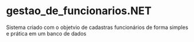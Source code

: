 # gestao_de_funcionarios.NET
 Sistema criado com o objetvio de cadastras funcionários de forma simples e prática em um banco de dados
